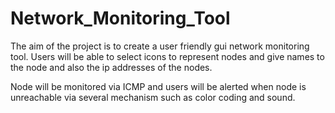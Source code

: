 # Network_Monitoring_Tool

The aim of the project is to create a user friendly gui network monitoring tool.
Users will be able to select icons to represent nodes and give names to the node and also the ip addresses of the nodes.

Node will be monitored via ICMP and users will be alerted when node is unreachable via several mechanism such as color coding and sound.


